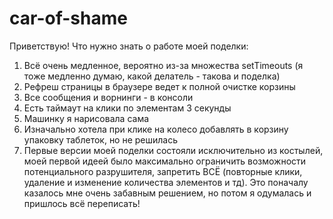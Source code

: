 # car-of-shame
Приветствую!
Что нужно знать о работе моей поделки:
1. Всё очень медленное, вероятно из-за множества setTimeouts (я тоже медленно думаю, какой делатель - такова и поделка)
2. Рефреш страницы в браузере ведет к полной очистке корзины
3. Все сообщения и ворнинги - в консоли
4. Есть таймаут на клики по элементам 3 секунды
5. Машинку я нарисовала сама
6. Изначально хотела при клике на колесо добавлять в корзину упаковку таблеток, но не решилась
7. Первые версии моей поделки состояли исключительно из костылей, моей первой идеей было максимально ограничить возможности потенциального разрушителя, запретить ВСЁ (повторные клики, удаление и изменение количества элементов и тд). Это поначалу казалось мне очень забавным решением, но потом я одумалась и пришлось всё переписать!

